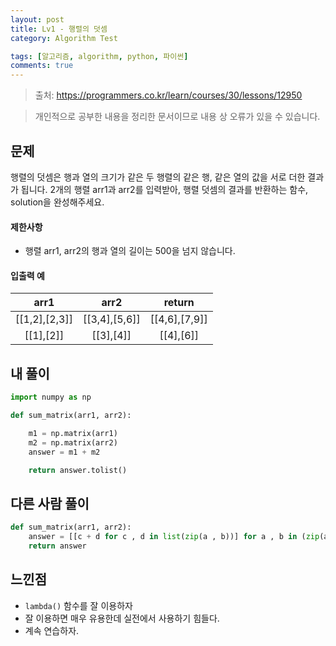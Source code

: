 ```yaml
---
layout: post
title: Lv1 - 행렬의 덧셈
category: Algorithm Test

tags: [알고리즘, algorithm, python, 파이썬]
comments: true
---
```

> 출처: https://programmers.co.kr/learn/courses/30/lessons/12950

> 개인적으로 공부한 내용을 정리한 문서이므로 내용 상 오류가 있을 수 있습니다.

## 문제

행렬의 덧셈은 행과 열의 크기가 같은 두 행렬의 같은 행, 같은 열의 값을 서로 더한 결과가 됩니다. 2개의 행렬 arr1과 arr2를 입력받아, 행렬 덧셈의 결과를 반환하는 함수, solution을 완성해주세요.


#### 제한사항
- 행렬 arr1, arr2의 행과 열의 길이는 500을 넘지 않습니다.


#### 입출력 예

arr1 | arr2 | return
:---------:  | :-----------: | :-----------:
[[1,2],[2,3]] |	[[3,4],[5,6]] |	[[4,6],[7,9]]
[[1],[2]] |	[[3],[4]] |	[[4],[6]]

## 내 풀이
```python
import numpy as np

def sum_matrix(arr1, arr2):

    m1 = np.matrix(arr1)
    m2 = np.matrix(arr2)
    answer = m1 + m2

    return answer.tolist()
```


## 다른 사람 풀이
```python
def sum_matrix(arr1, arr2):
    answer = [[c + d for c , d in list(zip(a , b))] for a , b in (zip(arr1, arr2)) ]
    return answer
```


## 느낀점
- `lambda()` 함수를 잘 이용하자
- 잘 이용하면 매우 유용한데 실전에서 사용하기 힘들다.
- 계속 연습하자.